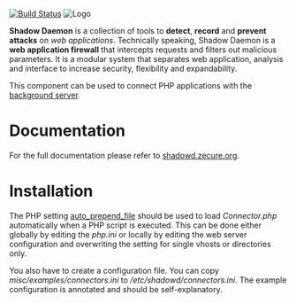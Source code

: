 [![Build Status](https://travis-ci.org/zecure/shadowd_php.svg)](https://travis-ci.org/zecure/shadowd_php)
![Logo](http://shadowd.zecure.org/img/logo_small.png)

**Shadow Daemon** is a collection of tools to **detect**, **record** and **prevent** **attacks** on *web applications*. Technically speaking, Shadow Daemon is a **web application firewall** that intercepts requests and filters out malicious parameters. It is a modular system that separates web application, analysis and interface to increase security, flexibility and expandability.

This component can be used to connect PHP applications with the [background server](https://github.com/zecure/shadowd).

# Documentation
For the full documentation please refer to [shadowd.zecure.org](https://shadowd.zecure.org/).

# Installation
The PHP setting [auto_prepend_file](http://php.net/manual/en/ini.core.php#ini.auto-prepend-file) should be used to load *Connector.php* automatically when a PHP script is executed. This can be done either globally by editing the *php.ini* or locally by editing the web server configuration and overwriting the setting for single vhosts or directories only.

You also have to create a configuration file. You can copy *misc/examples/connectors.ini* to */etc/shadowd/connectors.ini*. The example configuration is annotated and should be self-explanatory.
